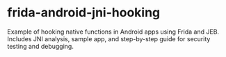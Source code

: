 # frida-android-jni-hooking
Example of hooking native functions in Android apps using Frida and JEB. Includes JNI analysis, sample app, and step-by-step guide for security testing and debugging.
